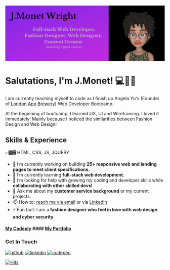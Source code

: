 ![A self-taught Full-stack Developer](https://github.com/QueGreen/quegreen/blob/41b818fdd5964c1e561e62dee28c2a8b57cdba08/j.monet%20full%20stack%20web%20developer%20github.PNG)

# Salutations, I'm J.Monet! 💻👋🏾
I am currently teaching myself to code as I finish up Angela Yu's (Founder of [London App Brewery](https://www.londonappbrewery.com/)) Web Developer Bootcamp. 

At the beginning of bootcamp, I learned UX, UI and Wireframing.
I loved it immedately! Mainly because I noticed the similarities between Fashion Design and Web Design! 

## Skills & Experience

👉🏾🖥 HTML, CSS, JS, JQUERY

- 🔭 I’m currently working on building **25+ responsive web and landing pages to meet client specifications.** 
- 🌱 I’m currently learning **full-stack web development.** 
- 🤔 I’m looking for help with growing my coding and developer skills while **collaborating with other skilled devs!** 
- 💬 Ask me about my **customer service background** or my current projects. 
- 📫 How to: [reach me via email](mailto:jamwrightx@gmail.com) or via [LinkedIn](https://www.linkedin.com/in/jmonetwright/) 
- ⚡ Fun fact: I am a **fashion designer who feel in love with web design and cyber security** 

#### [My Codeply](https://www.codeply.com/u/quegreen) #### [My Portfolio](https://qkjj34.wixsite.com/jmonetportfolio/)

### Get In Touch
[<img src='https://cdn.jsdelivr.net/npm/simple-icons@3.0.1/icons/github.svg' alt='github' height='40'>](https://github.com/quegreen)  [<img src='https://cdn.jsdelivr.net/npm/simple-icons@3.0.1/icons/linkedin.svg' alt='linkedin' height='40'>](https://www.linkedin.com/in/jmonetwright/)  [<img src='https://cdn.jsdelivr.net/npm/simple-icons@3.0.1/icons/codepen.svg' alt='codepen' height='40'>](https://codepen.io/QueJGreen)  

[![Hits](https://hits.seeyoufarm.com/api/count/incr/badge.svg?url=https%3A%2F%2Fgithub.com%2FQueGreen&count_bg=%23733DC8&title_bg=%23B3A6A6&icon=github.svg&icon_color=%230E0D0D&title=Visitors&edge_flat=false)](https://hits.seeyoufarm.com)

<!---I am currently teaching myself to code as I finish up Angela Yu's (Founder of London App Brewery) Web Developer Bootcamp. At the beginning of bootcamp, I enjoyed UX, UI, Wireframing, immedately. Mainly because I noticed the similaritities between Fashion Design and Web Design! 
In 2015, I began teaching myself to sew (with guidance from my Grandmother & her mother). I currently handcraft custom clothes on the side.-->
